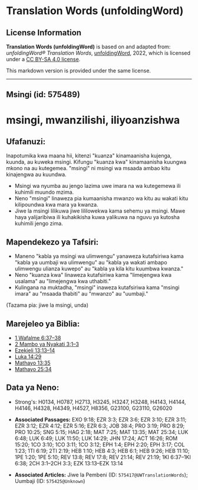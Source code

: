 # Translation Words (unfoldingWord)

## License Information

**Translation Words (unfoldingWord)** is based on and adapted from: _unfoldingWord® Translation Words_, [unfoldingWord](https://unfoldingword.org/utw), 2022, which is licensed under a [CC BY-SA 4.0 license](https://creativecommons.org/licenses/by-sa/4.0/legalcode.en).

This markdown version is provided under the same license.



--------------------------------

## Msingi (id: 575489)

msingi, mwanzilishi, iliyoanzishwa
==================================

Ufafanuzi:
----------

Inapotumika kwa maana hii, kitenzi "kuanza" kinamaanisha kujenga, kuunda, au kuweka msingi. Kifungu "kuanza kwa" kinamaanisha kuungwa mkono na au kutegemea. "msingi" ni msingi wa msaada ambao kitu kinajengwa au kuundwa.

* Msingi wa nyumba au jengo lazima uwe imara na wa kutegemewa ili kuhimili muundo mzima.
* Neno "msingi" linaweza pia kumaanisha mwanzo wa kitu au wakati kitu kilipoundwa kwa mara ya kwanza.
* Jiwe la msingi lilikuwa jiwe lililowekwa kama sehemu ya msingi. Mawe haya yalijaribiwa ili kuhakikisha kuwa yalikuwa na nguvu ya kutosha kuhimili jengo zima.

Mapendekezo ya Tafsiri:
-----------------------

* Maneno "kabla ya msingi wa ulimwengu" yanaweza kutafsiriwa kama "kabla ya uumbaji wa ulimwengu" au "kabla ya wakati ambapo ulimwengu ulianza kuwepo" au "kabla ya kila kitu kuumbwa kwanza."
* Neno "kuanza kwa" linaweza kutafsiriwa kama "limejengwa kwa usalama" au "limejengwa kwa uthabiti."
* Kulingana na muktadha, "msingi" inaweza kutafsiriwa kama "msingi imara" au "msaada thabiti" au "mwanzo" au "uumbaji."

(Tazama pia: jiwe la msingi, unda)

Marejeleo ya Biblia:
--------------------

* [1 Wafalme 6:37–38](https://ref.ly/1Kgs6:37-1Kgs6:38)
* [2 Mambo ya Nyakati 3:1–3](https://ref.ly/2Chr3:1-2Chr3:3)
* [Ezekieli 13:13–14](https://ref.ly/Ezek13:13-Ezek13:14)
* [Luka 14:29](https://ref.ly/Luke14:29)
* [Mathayo 13:35](https://ref.ly/Matt13:35)
* [Mathayo 25:34](https://ref.ly/Matt25:34)

Data ya Neno:
-------------

* Strong's: H0134, H0787, H2713, H3245, H3247, H3248, H4143, H4144, H4146, H4328, H4349, H4527, H8356, G23100, G23110, G26020

* **Associated Passages:** EXO 9:18; EZR 3:3; EZR 3:6; EZR 3:10; EZR 3:11; EZR 3:12; EZR 4:12; EZR 5:16; EZR 6:3; JOB 38:4; PRO 3:19; PRO 8:29; PRO 10:25; SNG 5:15; HAG 2:18; MAT 7:25; MAT 13:35; MAT 25:34; LUK 6:48; LUK 6:49; LUK 11:50; LUK 14:29; JHN 17:24; ACT 16:26; ROM 15:20; 1CO 3:10; 1CO 3:11; 1CO 3:12; EPH 1:4; EPH 2:20; EPH 3:17; COL 1:23; 1TI 6:19; 2TI 2:19; HEB 1:10; HEB 4:3; HEB 6:1; HEB 9:26; HEB 11:10; 1PE 1:20; 1PE 5:10; REV 13:8; REV 17:8; REV 21:14; REV 21:19; 1KI 6:37–1KI 6:38; 2CH 3:1–2CH 3:3; EZK 13:13–EZK 13:14
* **Associated Articles:** Jiwe la Pembeni (ID: `575417@UWTranslationWords`); Uumbaji (ID: `575425@Unknown`)

